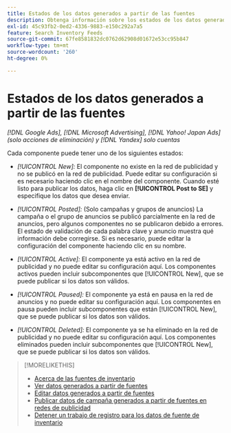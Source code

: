 ```yaml
---
title: Estados de los datos generados a partir de las fuentes
description: Obtenga información sobre los estados de los datos generados a partir de las fuentes de datos de inventario.
exl-id: 45c93fb2-0ed2-4336-9883-e150c292a7a5
feature: Search Inventory Feeds
source-git-commit: 67fe8581832dc0762d62908d01672e53cc95b847
workflow-type: tm+mt
source-wordcount: '260'
ht-degree: 0%

---
```


# Estados de los datos generados a partir de las fuentes

*[!DNL Google Ads], [!DNL Microsoft Advertising], [!DNL Yahoo! Japan Ads] (solo acciones de eliminación) y [!DNL Yandex] solo cuentas*

Cada componente puede tener uno de los siguientes estados:

* *[!UICONTROL New]:* El componente no existe en la red de publicidad y no se publicó en la red de publicidad. Puede editar su configuración si es necesario haciendo clic en el nombre del componente. Cuando esté listo para publicar los datos, haga clic en **[!UICONTROL Post to SE]** y especifique los datos que desea enviar.

* *[!UICONTROL Posted]:* (Solo campañas y grupos de anuncios) La campaña o el grupo de anuncios se publicó parcialmente en la red de anuncios, pero algunos componentes no se publicaron debido a errores. El estado de validación de cada palabra clave y anuncio muestra qué información debe corregirse. Si es necesario, puede editar la configuración del componente haciendo clic en su nombre.

* *[!UICONTROL Active]:* El componente ya está activo en la red de publicidad y no puede editar su configuración aquí. Los componentes activos pueden incluir subcomponentes que [!UICONTROL New], que se puede publicar si los datos son válidos.

* *[!UICONTROL Paused]:* El componente ya está en pausa en la red de anuncios y no puede editar su configuración aquí. Los componentes en pausa pueden incluir subcomponentes que están [!UICONTROL New], que se puede publicar si los datos son válidos.

* *[!UICONTROL Deleted]:* El componente ya se ha eliminado en la red de publicidad y no puede editar su configuración aquí. Los componentes eliminados pueden incluir subcomponentes que [!UICONTROL New], que se puede publicar si los datos son válidos.

>[!MORELIKETHIS]
>
>* [Acerca de las fuentes de inventario](inventory-feeds-about.md)
>* [Ver datos generados a partir de fuentes](propagated-data-view.md)
>* [Editar datos generados a partir de fuentes](propagated-data-edit.md)
>* [Publicar datos de campaña generados a partir de fuentes en redes de publicidad](propagated-data-post.md)
>* [Detener un trabajo de registro para los datos de fuente de inventario](stop-job.md)
